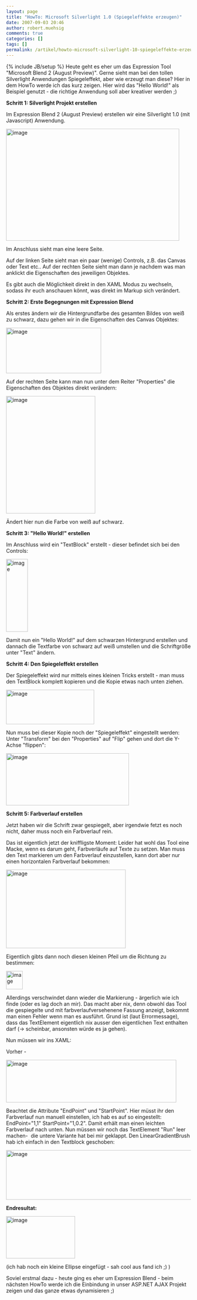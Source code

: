```yaml
---
layout: page
title: "HowTo: Microsoft Silverlight 1.0 (Spiegeleffekte erzeugen)"
date: 2007-09-03 20:46
author: robert.muehsig
comments: true
categories: []
tags: []
permalink: /artikel/howto-microsoft-silverlight-10-spiegeleffekte-erzeugen
---
```

{% include JB/setup %}
Heute geht es eher um das Expression Tool "Microsoft Blend 2 (August Preview)". Gerne sieht man bei den tollen Silverlight Anwendungen Spiegeleffekt, aber wie erzeugt man diese? Hier in dem HowTo werde ich das kurz zeigen. Hier wird das "Hello World!" als Beispiel genutzt - die richtige Anwendung soll aber kreativer werden ;)

<strong>Schritt 1: Silverlight Projekt erstellen</strong>

Im Expression Blend 2 (August Preview) erstellen wir eine Silverlight 1.0 (mit Javascript) Anwendung.

<a atomicselection="true" href="{{BASE_PATH}}/assets/wp-images/image5.png"><img border="0" width="472" src="{{BASE_PATH}}/assets/wp-images/image-thumb5.png" alt="image" height="305" style="border: 0px" /></a>

Im Anschluss sieht man eine leere Seite.

Auf der linken Seite sieht man ein paar (wenige) Controls, z.B. das Canvas oder Text etc.. Auf der rechten Seite sieht man dann je nachdem was man anklickt die Eigenschaften des jeweiligen Objektes.

Es gibt auch die Möglichkeit direkt in den XAML Modus zu wechseln, sodass ihr euch anschauen könnt, was direkt im Markup sich verändert.

<strong>Schritt 2: Erste Begegnungen mit Expression Blend</strong>

Als erstes ändern wir die Hintergrundfarbe des gesamten Bildes von weiß zu schwarz, dazu gehen wir in die Eigenschaften des Canvas Objektes:

<a atomicselection="true" href="{{BASE_PATH}}/assets/wp-images/image6.png"><img border="0" width="259" src="{{BASE_PATH}}/assets/wp-images/image-thumb6.png" alt="image" height="124" style="border: 0px" /></a>

Auf der rechten Seite kann man nun unter dem Reiter "Properties" die Eigenschaften des Objektes direkt verändern:

<a atomicselection="true" href="{{BASE_PATH}}/assets/wp-images/image7.png"><img border="0" width="243" src="{{BASE_PATH}}/assets/wp-images/image-thumb7.png" alt="image" height="320" style="border: 0px" /></a>

Ändert hier nun die Farbe von weiß auf schwarz.

<strong>Schritt 3: "Hello World!" erstellen</strong>

Im Anschluss wird ein "TextBlock" erstellt - dieser befindet sich bei den Controls:

<a atomicselection="true" href="{{BASE_PATH}}/assets/wp-images/image8.png"><img border="0" width="59" src="{{BASE_PATH}}/assets/wp-images/image-thumb8.png" alt="image" height="198" style="border: 0px" /></a>

Damit nun ein "Hello World!" auf dem schwarzen Hintergrund erstellen und dannach die Textfarbe von schwarz auf weiß umstellen und die Schriftgröße unter "Text" ändern.

<strong>Schritt 4: Den Spiegeleffekt erstellen</strong>

Der Spiegeleffekt wird nur mittels eines kleinen Tricks erstellt - man muss den TextBlock komplett kopieren und die Kopie etwas nach unten ziehen.

<a atomicselection="true" href="{{BASE_PATH}}/assets/wp-images/image9.png"><img border="0" width="240" src="{{BASE_PATH}}/assets/wp-images/image-thumb9.png" alt="image" height="94" style="border: 0px" /></a>

Nun muss bei dieser Kopie noch der "Spiegeleffekt" eingestellt werden: Unter "Transform" bei den "Properties" auf "Flip" gehen und dort die Y-Achse "flippen":

<a atomicselection="true" href="{{BASE_PATH}}/assets/wp-images/image10.png"><img border="0" width="335" src="{{BASE_PATH}}/assets/wp-images/image-thumb10.png" alt="image" height="142" style="border: 0px" /></a>

<strong>Schritt 5: Farbverlauf erstellen</strong>

Jetzt haben wir die Schrift zwar gespiegelt, aber irgendwie fetzt es noch nicht, daher muss noch ein Farbverlauf rein.

Das ist eigentlich jetzt der kniffligste Moment: Leider hat wohl das Tool eine Macke, wenn es darum geht, Farbverläufe auf Texte zu setzen. Man muss den Text markieren um den Farbverlauf einzustellen, kann dort aber nur einen horizontalen Farbverlauf bekommen:

<a atomicselection="true" href="{{BASE_PATH}}/assets/wp-images/image11.png"><img border="0" width="326" src="{{BASE_PATH}}/assets/wp-images/image-thumb11.png" alt="image" height="214" style="border: 0px" /></a>

Eigentlich gibts dann noch diesen kleinen Pfeil um die Richtung zu bestimmen:

<a atomicselection="true" href="{{BASE_PATH}}/assets/wp-images/image12.png"><img border="0" width="45" src="{{BASE_PATH}}/assets/wp-images/image-thumb12.png" alt="image" height="50" style="border: 0px" /></a>

Allerdings verschwindet dann wieder die Markierung - ärgerlich wie ich finde (oder es lag doch an mir). Das macht aber nix, denn obwohl das Tool die gespiegelte und mit farbverlaufversehenene Fassung anzeigt, bekommt man einen Fehler wenn man es ausführt. Grund ist (laut Errormessage), dass das TextElement eigentlich nix ausser den eigentlichen Text enthalten darf (-&gt; scheinbar, ansonsten würde es ja gehen).

Nun müssen wir ins XAML:

Vorher -

<a atomicselection="true" href="{{BASE_PATH}}/assets/wp-images/image13.png"><img border="0" width="464" src="{{BASE_PATH}}/assets/wp-images/image-thumb13.png" alt="image" height="116" style="border: 0px" /></a>

Beachtet die Attribute "EndPoint" und "StartPoint". Hier müsst ihr den Farbverlauf nun manuell einstellen, ich hab es auf so eingestellt: EndPoint="1,1" StartPoint="1,0.2". Damit erhält man einen leichten Farbverlauf nach unten. Nun müssen wir noch das TextElement "Run" leer machen-  die untere Variante hat bei mir geklappt. Den LinearGradientBrush hab ich einfach in den Textblock geschoben:

<a atomicselection="true" href="{{BASE_PATH}}/assets/wp-images/image14.png"><img border="0" width="524" src="{{BASE_PATH}}/assets/wp-images/image-thumb14.png" alt="image" height="135" style="border: 0px" /></a>

<strong>Endresultat:</strong>

<a atomicselection="true" href="{{BASE_PATH}}/assets/wp-images/image15.png"><img border="0" width="188" src="{{BASE_PATH}}/assets/wp-images/image-thumb15.png" alt="image" height="115" style="border: 0px" /></a>

(ich hab noch ein kleine Ellipse eingefügt - sah cool aus fand ich ;) )

Soviel erstmal dazu - heute ging es eher um Expression Blend - beim nächsten HowTo werde ich die Einbindung in unser ASP.NET AJAX Projekt zeigen und das ganze etwas dynamisieren ;)
